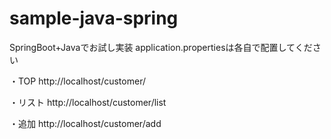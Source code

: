 # sample-java-spring
SpringBoot+Javaでお試し実装
application.propertiesは各自で配置してください

・TOP
http://localhost/customer/

・リスト
http://localhost/customer/list

・追加
http://localhost/customer/add
